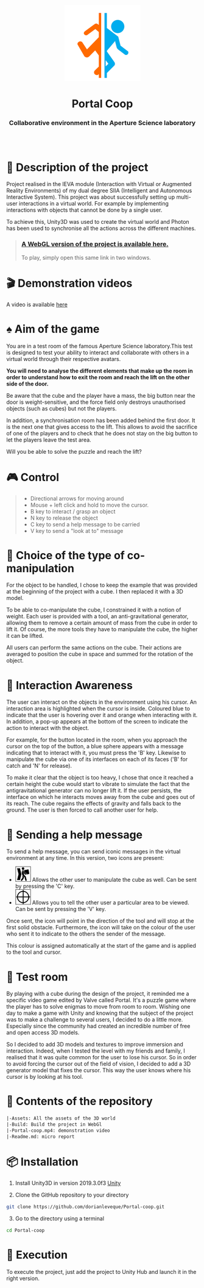 <div align="center">
  <img src="Assets/logo.png" alt="drawing" width="200px;"/>
  <h1><b>Portal Coop</b></h1>
  <h3>Collaborative environment in the Aperture Science laboratory</h3>
</div>

</br></br>

# 📝 Description of the project

Project realised in the IEVA module (Interaction with Virtual or Augmented Reality Environments) of my dual degree SIIA (Intelligent and Autonomous Interactive System).
This project was about successfully setting up multi-user interactions in a virtual world. For example by implementing interactions with objects that cannot be done by a single user.

To achieve this, Unity3D was used to create the virtual world and Photon has been used to synchronise all the actions across the different machines.

> ### [A WebGL version of the project is available here.](https://dleveque.github.io/Portal-Coop/) 
> To play, simply open this same link in two windows.

# 🎬 Demonstration videos

A video is available [here](https://github.com/dleveque/Portal-coop/raw/master/Portal-coop.mp4)

# ♠ Aim of the game

You are in a test room of the famous Aperture Science laboratory.This test is designed to test your ability to interact and collaborate with others in a virtual world through their respective avatars.

__You will need to analyse the different elements that make up the room in order to understand how to exit the room and reach the lift on the other side of the door.__

Be aware that the cube and the player have a mass, the big button near the door is weight-sensitive, and the force field only destroys unauthorised objects (such as cubes) but not the players.

In addition, a synchronisation room has been added behind the first door. It is the next one that gives access to the lift. This allows to avoid the sacrifice of one of the players and to check that he does not stay on the big button to let the players leave the test area.

Will you be able to solve the puzzle and reach the lift?

# 🎮 Control

> - Directional arrows for moving around
> - Mouse + left click and hold to move the cursor.
> - B key to interact / grasp an object
> - N key to release the object
> - C key to send a help message to be carried
> - V key to send a "look at to" message

# 🤝 Choice of the type of co-manipulation

For the object to be handled, I chose to keep the example that was provided at the beginning of the project with a cube. I then replaced it with a 3D model.

To be able to co-manipulate the cube, I constrained it with a notion of weight. Each user is provided with a tool, an anti-gravitational generator, allowing them to remove a certain amount of mass from the cube in order to lift it. Of course, the more tools they have to manipulate the cube, the higher it can be lifted.

All users can perform the same actions on the cube. Their actions are averaged to position the cube in space and summed for the rotation of the object.

# 👀 Interaction Awareness 

The user can interact on the objects in the environment using his cursor.
An interaction area is highlighted when the cursor is inside. Coloured blue to indicate that the user is hovering over it and orange when interacting with it.
In addition, a pop-up appears at the bottom of the screen to indicate the action  to interact with the object.

For example, for the button located in the room, when you approach the cursor on the top of the button, a blue sphere appears with a message indicating that to interact with it, you must press the 'B' key.
Likewise to manipulate the cube via one of its interfaces on each of its faces ('B' for catch and 'N' for release).

To make it clear that the object is too heavy, I chose that once it reached a certain height the cube would start to vibrate to simulate the fact that the antigravitational generator can no longer lift it. If the user persists, the interface on which he interacts moves away from the cube and goes out of its reach. The cube regains the effects of gravity and falls back to the ground.
The user is then forced to call another user for help.

# 📣 Sending a help message

To send a help message, you can send iconic messages in the virtual environment at any time. In this version, two icons are present:
  
  - <img src="Assets/Resources/PortalElements/MessageIcon/carry.png" width="40px"/> Allows the other user to manipulate the cube as well. Can be sent by pressing the 'C' key.
  - <img src="Assets/Resources/PortalElements/MessageIcon/point.png" width="40px"/> Allows you to tell the other user a particular area to be viewed. Can be sent by pressing the 'V' key.

Once sent, the icon will point in the direction of the tool and will stop at the first solid obstacle. Furthermore, the icon will take on the colour of the user who sent it to indicate to the others the sender of the message.

This colour is assigned automatically at the start of the game and is applied to the tool and cursor.

# 🧭 Test room

By playing with a cube during the design of the project, it reminded me a specific video game edited by Valve called Portal. It's a puzzle game where the player has to solve enigmas to move from room to room. Wishing one day to make a game with Unity and knowing that the subject of the project was to make a challenge to several users, I decided to do a little more. Especially since the community had created an incredible number of free and open access 3D models.

So I decided to add 3D models and textures to improve immersion and interaction. Indeed, when I tested the level with my friends and family, I realised that it was quite common for the user to lose his cursor. So in order to avoid forcing the cursor out of the field of vision, I decided to add a 3D generator model that fixes the cursor. This way the user knows where his cursor is by looking at his tool.


# 📂 Contents of the repository

    |-Assets: All the assets of the 3D world
    |-Build: Build the project in WebGl
    |-Portal-coop.mp4: demonstration video
    |-Readme.md: micro report 

# 📦 Installation

1. Install Unity3D in version 2019.3.0f3 [Unity](https://unity3d.com/fr/get-unity/download/archive)

2. Clone the GitHub repository to your directory
```bash
git clone https://github.com/dorianleveque/Portal-coop.git
```

3. Go to the directory using a terminal
```bash
cd Portal-coop
```

# 📜 Execution

To execute the project, just add the project to Unity Hub and launch it in the right version.
